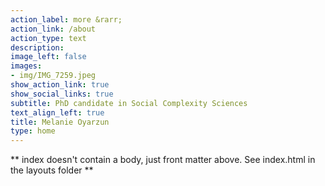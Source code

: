 ```yaml
---
action_label: more &rarr;
action_link: /about
action_type: text
description: 
image_left: false
images:
- img/IMG_7259.jpeg
show_action_link: true
show_social_links: true
subtitle: PhD candidate in Social Complexity Sciences
text_align_left: true
title: Melanie Oyarzun
type: home
---
```


** index doesn't contain a body, just front matter above.
See index.html in the layouts folder **
